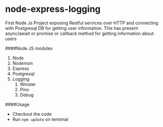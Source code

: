 # node-express-logging
First Node Js Project exposing Restful services over HTTP and connecting with Postgresql DB for getting user information. This has present async/await or promise or callback method for getting information about users

####Node JS modules
1. Node
1. Nodemon
1. Express
1. Postgresql
1. Logging
    1. Winster
    1. Pino
    1. Debug
    
####Usage
* Checkout the code
* Run `npm update` on terminal

